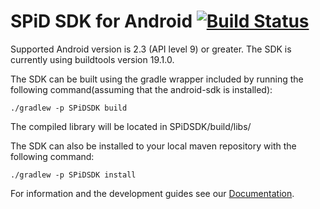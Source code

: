 SPiD SDK for Android [![Build Status](https://travis-ci.org/schibsted/sdk-android.svg?branch=master)](https://travis-ci.org/schibsted/sdk-android)
================

Supported Android version is 2.3 (API level 9) or greater. The SDK is currently using buildtools version 19.1.0.

The SDK can be built using the gradle wrapper included by running the following command(assuming that the android-sdk is installed):
```
./gradlew -p SPiDSDK build
```

The compiled library will be located in SPiDSDK/build/libs/

The SDK can also be installed to your local maven repository with the following command:
```
./gradlew -p SPiDSDK install
```

For information and the development guides see our [Documentation](http://schibsted.github.com/sdk-android "Documentation").
